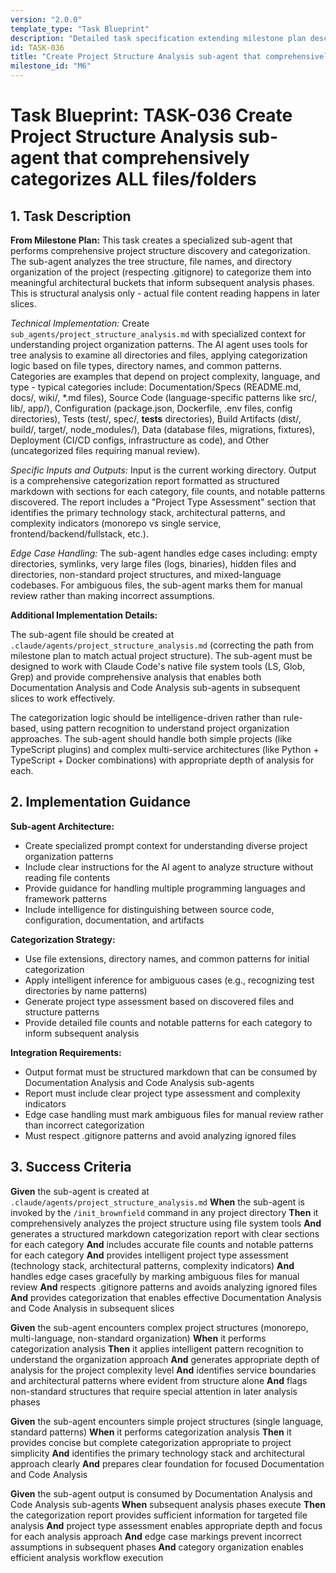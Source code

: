 ```yaml
---
version: "2.0.0"
template_type: "Task Blueprint"
description: "Detailed task specification extending milestone plan descriptions"
id: TASK-036
title: "Create Project Structure Analysis sub-agent that comprehensively categorizes ALL files/folders"
milestone_id: "M6"
---
```


# Task Blueprint: TASK-036 Create Project Structure Analysis sub-agent that comprehensively categorizes ALL files/folders

## 1. Task Description

**From Milestone Plan:** This task creates a specialized sub-agent that performs comprehensive project structure discovery and categorization. The sub-agent analyzes the tree structure, file names, and directory organization of the project (respecting .gitignore) to categorize them into meaningful architectural buckets that inform subsequent analysis phases. This is structural analysis only - actual file content reading happens in later slices.

*Technical Implementation:* Create `sub_agents/project_structure_analysis.md` with specialized context for understanding project organization patterns. The AI agent uses tools for tree analysis to examine all directories and files, applying categorization logic based on file types, directory names, and common patterns. Categories are examples that depend on project complexity, language, and type - typical categories include: Documentation/Specs (README.md, docs/, wiki/, *.md files), Source Code (language-specific patterns like src/, lib/, app/), Configuration (package.json, Dockerfile, .env files, config directories), Tests (test/, spec/, **tests** directories), Build Artifacts (dist/, build/, target/, node_modules/), Data (database files, migrations, fixtures), Deployment (CI/CD configs, infrastructure as code), and Other (uncategorized files requiring manual review).

*Specific Inputs and Outputs:* Input is the current working directory. Output is a comprehensive categorization report formatted as structured markdown with sections for each category, file counts, and notable patterns discovered. The report includes a "Project Type Assessment" section that identifies the primary technology stack, architectural patterns, and complexity indicators (monorepo vs single service, frontend/backend/fullstack, etc.).

*Edge Case Handling:* The sub-agent handles edge cases including: empty directories, symlinks, very large files (logs, binaries), hidden files and directories, non-standard project structures, and mixed-language codebases. For ambiguous files, the sub-agent marks them for manual review rather than making incorrect assumptions.

**Additional Implementation Details:**

The sub-agent file should be created at `.claude/agents/project_structure_analysis.md` (correcting the path from milestone plan to match actual project structure). The sub-agent must be designed to work with Claude Code's native file system tools (LS, Glob, Grep) and provide comprehensive analysis that enables both Documentation Analysis and Code Analysis sub-agents in subsequent slices to work effectively.

The categorization logic should be intelligence-driven rather than rule-based, using pattern recognition to understand project organization approaches. The sub-agent should handle both simple projects (like TypeScript plugins) and complex multi-service architectures (like Python + TypeScript + Docker combinations) with appropriate depth of analysis for each.

## 2. Implementation Guidance

**Sub-agent Architecture:**
- Create specialized prompt context for understanding diverse project organization patterns
- Include clear instructions for the AI agent to analyze structure without reading file contents
- Provide guidance for handling multiple programming languages and framework patterns
- Include intelligence for distinguishing between source code, configuration, documentation, and artifacts

**Categorization Strategy:**
- Use file extensions, directory names, and common patterns for initial categorization
- Apply intelligent inference for ambiguous cases (e.g., recognizing test directories by name patterns)
- Generate project type assessment based on discovered files and structure patterns
- Provide detailed file counts and notable patterns for each category to inform subsequent analysis

**Integration Requirements:**
- Output format must be structured markdown that can be consumed by Documentation Analysis and Code Analysis sub-agents
- Report must include clear project type assessment and complexity indicators
- Edge case handling must mark ambiguous files for manual review rather than incorrect categorization
- Must respect .gitignore patterns and avoid analyzing ignored files

## 3. Success Criteria

**Given** the sub-agent is created at `.claude/agents/project_structure_analysis.md`
**When** the sub-agent is invoked by the `/init_brownfield` command in any project directory
**Then** it comprehensively analyzes the project structure using file system tools
**And** generates a structured markdown categorization report with clear sections for each category
**And** includes accurate file counts and notable patterns for each category
**And** provides intelligent project type assessment (technology stack, architectural patterns, complexity indicators)
**And** handles edge cases gracefully by marking ambiguous files for manual review
**And** respects .gitignore patterns and avoids analyzing ignored files
**And** provides categorization that enables effective Documentation Analysis and Code Analysis in subsequent slices

**Given** the sub-agent encounters complex project structures (monorepo, multi-language, non-standard organization)
**When** it performs categorization analysis
**Then** it applies intelligent pattern recognition to understand the organization approach
**And** generates appropriate depth of analysis for the project complexity level
**And** identifies service boundaries and architectural patterns where evident from structure alone
**And** flags non-standard structures that require special attention in later analysis phases

**Given** the sub-agent encounters simple project structures (single language, standard patterns)
**When** it performs categorization analysis
**Then** it provides concise but complete categorization appropriate to project simplicity
**And** identifies the primary technology stack and architectural approach clearly
**And** prepares clear foundation for focused Documentation and Code Analysis

**Given** the sub-agent output is consumed by Documentation Analysis and Code Analysis sub-agents
**When** subsequent analysis phases execute
**Then** the categorization report provides sufficient information for targeted file analysis
**And** project type assessment enables appropriate depth and focus for each analysis approach
**And** edge case markings prevent incorrect assumptions in subsequent phases
**And** category organization enables efficient analysis workflow execution